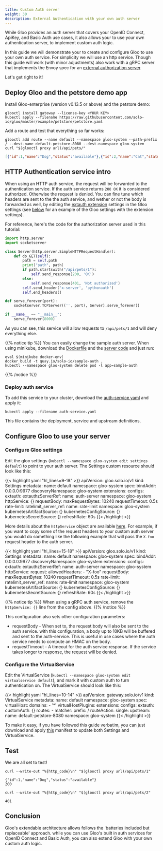 ```yaml
---
title: Custom Auth server
weight: 30
description: External Authentication with your own auth server
---
```


While Gloo provides an auth server that covers your OpenID Connect, ApiKey, and Basic Auth use cases, it
also allows your to use your own authentication server, to implement custom auth logic.

In this guide we will demonstrate your to create and configure Gloo to use your own auth service.
For simplicity we will use an http service. Though this guide will work (with minor adjustments) also work with a gRPC server that implements
the Envoy spec for an [external authorization server](https://github.com/envoyproxy/envoy/blob/master/api/envoy/service/auth/v2/external_auth.proto).

Let's get right to it!

## Deploy Gloo and the petstore demo app

Install Gloo-enterprise (version v0.13.5 or above) and the petstore demo:

```shell
glooctl install gateway --license-key <YOUR KEY>
kubectl apply --filename https://raw.githubusercontent.com/solo-io/gloo/master/example/petstore/petstore.yaml
```

Add a route and test that everything so far works:

```shell
glooctl add route --name default --namespace gloo-system --path-prefix / --dest-name default-petstore-8080 --dest-namespace gloo-system
curl "$(glooctl proxy url)/api/pets/"
```

```json
[{"id":1,"name":"Dog","status":"available"},{"id":2,"name":"Cat","status":"pending"}]
```

## HTTP Authentication service intro

When using an HTTP auth service, the request will be forwarded to the authentication service. If the
auth service returns `200 OK` it is considered authorized. Otherwise the request is denied.
You can fine tune which headers are sent to the the auth service, and wether or not the body is forwarded as well, by editing the [extauth extension](/v1/github.com/solo-io/solo-projects/projects/gloo/api/v1/plugins/extauth/extauth.proto.sk/#settings) settings in the Gloo settings (see [below](#configure-gloo-settings) for an example of the Gloo settings with the extension settings).

For reference, here's the code for the authorization server used in this tutorial:

```python
import http.server
import socketserver

class Server(http.server.SimpleHTTPRequestHandler):
    def do_GET(self):
        path = self.path
        print("path", path)
        if path.startswith("/api/pets/1"):
            self.send_response(200, 'OK')
        else:
            self.send_response(401, 'Not authorized')
        self.send_header('x-server', 'pythonauth')
        self.end_headers()

def serve_forever(port):
    socketserver.TCPServer(('', port), Server).serve_forever()

if __name__ == "__main__":
    serve_forever(8000)
```

As you can see, this service will allow requests to `/api/pets/1` and will deny everything else.

{{% notice tip %}}
You can easily change the sample auth server. When using minikube, download the [Dockerfile](Dockerfile) and the [server code](server.py) and just run:

```shell
eval $(minikube docker-env)
docker build -t quay.io/solo-io/sample-auth .
kubectl --namespace gloo-system delete pod -l app=sample-auth
```
{{% /notice %}}

### Deploy auth service

To add this service to your cluster, download the [auth-service yaml](auth-service.yaml) and apply it:

```shell
kubectl apply --filename auth-service.yaml
```

This file contains the deployment, service and upstream definitions.

## Configure Gloo to use your server

### Configure Gloo settings

Edit the gloo settings (`kubectl --namespace gloo-system edit settings default`) to point to your auth server.
The Settings custom resource should look like this:

{{< highlight yaml "hl_lines=9-18" >}}
apiVersion: gloo.solo.io/v1
kind: Settings
metadata:
  name: default
  namespace: gloo-system
spec:
  bindAddr: 0.0.0.0:9977
  discoveryNamespace: gloo-system
  extensions:
    configs:
      extauth:
        extauthzServerRef:
          name: auth-server
          namespace: gloo-system
        httpService: {}
        requestBody:
          maxRequestBytes: 10240
        requestTimeout: 0.5s
      rate-limit:
        ratelimit_server_ref:
          name: rate-limit
          namespace: gloo-system
  kubernetesArtifactSource: {}
  kubernetesConfigSource: {}
  kubernetesSecretSource: {}
  refreshRate: 60s
{{< /highlight >}}

More details about the `httpService` object are available [here](/v1/github.com/solo-io/solo-projects/projects/gloo/api/v1/plugins/extauth/extauth.proto.sk#httpservice). For example, if you want to copy some of the request headers to your custom auth server
you would do something like the following example that will pass the `X-foo` request header to the auth server.

{{< highlight yaml "hl_lines=15-18" >}}
apiVersion: gloo.solo.io/v1
kind: Settings
metadata:
  name: default
  namespace: gloo-system
spec:
  bindAddr: 0.0.0.0:9977
  discoveryNamespace: gloo-system
  extensions:
    configs:
      extauth:
        extauthzServerRef:
          name: auth-server
          namespace: gloo-system
        httpService:
          request:
            allowedHeaders:
            - "X-foo"
        requestBody:
          maxRequestBytes: 10240
        requestTimeout: 0.5s
      rate-limit:
        ratelimit_server_ref:
          name: rate-limit
          namespace: gloo-system
  kubernetesArtifactSource: {}
  kubernetesConfigSource: {}
  kubernetesSecretSource: {}
  refreshRate: 60s
{{< /highlight >}}

{{% notice tip %}}
When using a gRPC auth service, remove the `httpService: {}` line from the config above.
{{% /notice %}}

This configuration also sets other configuration parameters:

- requestBody - When set to, the request body will also be sent to the auth service. with this configuration, a body up to 10KB will be buffered and sent to the auth-service. This is useful in use cases where the auth service needs to compute an HMAC on the body.
- requestTimeout - A timeout for the auth service response. If the service takes longer to response, the request will be denied.

### Configure the VirtualService

Edit the VirtualService (`kubectl --namespace gloo-system edit virtualservice default`), and mark it with custom auth to turn authentication on. The VirtualService should look like this:

{{< highlight yaml "hl_lines=10-14" >}}
apiVersion: gateway.solo.io/v1
kind: VirtualService
metadata:
  name: default
  namespace: gloo-system
spec:
  virtualHost:
    domains:
    - '*'
    virtualHostPlugins:
      extensions:
        configs:
          extauth:
            customAuth: {}
    routes:
    - matcher:
        prefix: /
      routeAction:
        single:
          upstream:
            name: default-petstore-8080
            namespace: gloo-system
{{< /highlight >}}

To make it easy, if you have followed this guide verbatim, you can just download and apply [this](gloo-vs.yaml) manifest to update both Settings and VirtualService.

## Test

We are all set to test!

```shell
curl --write-out "%{http_code}\n" "$(glooctl proxy url)/api/pets/1"
```

```noop
{"id":1,"name":"Dog","status":"available"}
200
```

```shell
curl --write-out "%{http_code}\n" "$(glooctl proxy url)/api/pets/2"
```

```noop
401
```

## Conclusion

Gloo's extendable architecture allows follows the 'batteries included but replaceable' approach.
while you can use Gloo's built in auth services for OpenID Connect and Basic Auth, you can also
extend Gloo with your own custom auth logic.

